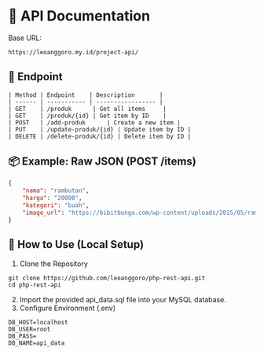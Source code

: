 # 📖 API Documentation

Base URL:

```bash
https://leoanggoro.my.id/project-api/
```

## 📌 Endpoint

```
| Method | Endpoint    | Description       |
| ------ | ----------- | ----------------- |
| GET    | /produk      | Get all items     |
| GET    | /produk/{id} | Get item by ID    |
| POST   | /add-produk      | Create a new item |
| PUT    | /update-produk/{id} | Update item by ID |
| DELETE | /delete-produk/{id} | Delete item by ID |
```

## 📦 Example: Raw JSON (POST /items)

```json
{
    "nama": "rambutan",
    "harga": "20000",
    "kategori": "buah",
    "image_url": "https://bibitbunga.com/wp-content/uploads/2015/05/rambutan-binjai.jpg"
}
```

## 🔧 How to Use (Local Setup)

1. Clone the Repository
```
git clone https://github.com/leoanggoro/php-rest-api.git
cd php-rest-api
```
2. Import the provided api_data.sql file into your MySQL database.
3. Configure Environment (.env)
```
DB_HOST=localhost
DB_USER=root
DB_PASS=
DB_NAME=api_data
```
